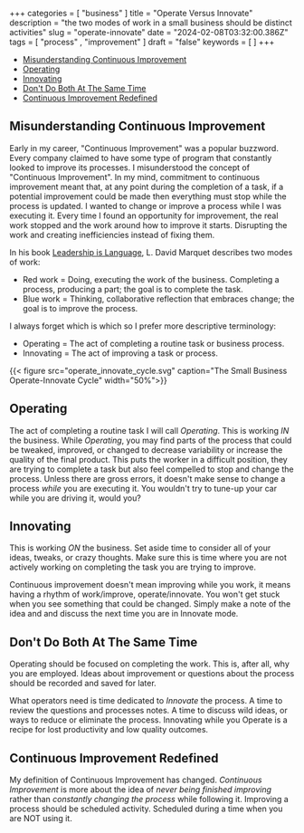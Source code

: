 +++
categories = [ "business" ]
title = "Operate Versus Innovate"
description = "the two modes of work in a small business should be distinct activities"
slug = "operate-innovate"
date = "2024-02-08T03:32:00.386Z"
tags = [ "process" , "improvement" ]
draft = "false"
keywords = [ ]
+++

<!-- TOC -->

- [Misunderstanding Continuous Improvement](#misunderstanding-continuous-improvement)
- [Operating](#operating)
- [Innovating](#innovating)
- [Don't Do Both At The Same Time](#dont-do-both-at-the-same-time)
- [Continuous Improvement Redefined](#continuous-improvement-redefined)

<!-- /TOC -->

## Misunderstanding Continuous Improvement

Early in my career, "Continuous Improvement" was a popular buzzword. Every
company claimed to have some type of program that constantly looked to improve
its processes. I misunderstood the concept of "Continuous Improvement". In my
mind, commitment to continuous improvement meant that, at any point during the
completion of a task, if a potential improvement could be made then everything
must stop while the process is updated. I wanted to change or improve a process
while I was executing it. Every time I found an opportunity for improvement, the real
work stopped and the work around how to improve it starts. Disrupting the work
and creating inefficiencies instead of fixing them.

In his book
[Leadership is Language](https://www.thriftbooks.com/w/leadership-is-language-the-hidden-power-of-what-you-sayand-what-you-dont_l-david-marquet/26718683/?resultid=ad5392bf-0f8f-4a71-b4d6-7aa411e1a9cc#edition=21308786&idiq=36315543),
L. David Marquet describes two modes of work:

 + Red work = Doing, executing the work of the business. Completing a process, producing a part; the goal is to complete the task.
 + Blue work = Thinking, collaborative reflection that embraces change; the goal is to improve the process.

I always forget which is which so I prefer more descriptive terminology:

+ Operating = The act of completing a routine task or business process.
+ Innovating = The act of improving a task or process.

{{< figure src="operate_innovate_cycle.svg" caption="The Small Business Operate-Innovate Cycle" width="50%">}}

## Operating

The act of completing a routine task I will call _Operating_.
This is working _IN_ the business.
While _Operating_, you may find parts of the process that could be tweaked, improved, or changed to decrease variability or increase the quality of the final product.
This puts the worker in a difficult position, they are trying to complete a task but also feel compelled to stop and change the process.
Unless there are gross errors, it doesn't make sense to change a process _while_ you are executing it.
You wouldn't try to tune-up your car while you are driving it, would you?

## Innovating

This is working _ON_ the business.
Set aside time to consider all of your ideas, tweaks, or crazy thoughts.
Make sure this is time where you are not actively working on completing the task you are trying to improve.

Continuous improvement doesn't mean improving while you work, it means having a rhythm of work/improve, operate/innovate.
You won't get stuck when you see something that could be changed.
Simply make a note of the idea and and discuss the next time you are in Innovate mode.

## Don't Do Both At The Same Time

Operating should be focused on completing the work.
This is, after all, why you are employed.
Ideas about improvement or questions about the process should be recorded and saved for later.

What operators need is time dedicated to _Innovate_ the process.
A time to review the questions and processes notes.
A time to discuss wild ideas, or ways to reduce or eliminate the process.
Innovating while you Operate is a recipe for lost productivity and low quality outcomes.

## Continuous Improvement Redefined

My definition of Continuous Improvement has changed.
_Continuous Improvement_ is more about the idea of _never being finished improving_ rather than _constantly changing the process_ while following it.
Improving a process should be scheduled activity.
Scheduled during a time when you are NOT using it.
